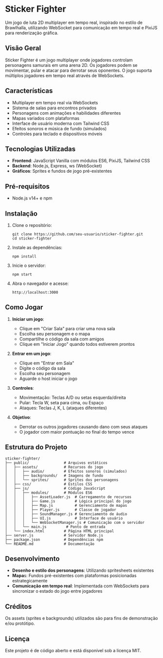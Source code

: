 # Sticker Fighter

Um jogo de luta 2D multiplayer em tempo real, inspirado no estilo de Brawlhalla, utilizando WebSocket para comunicação em tempo real e PixiJS para renderização gráfica.

## Visão Geral

Sticker Fighter é um jogo multiplayer onde jogadores controlam personagens samurais em uma arena 2D. Os jogadores podem se movimentar, pular e atacar para derrotar seus oponentes. O jogo suporta múltiplos jogadores em tempo real através de WebSockets.

## Características

- Multiplayer em tempo real via WebSockets
- Sistema de salas para encontros privados
- Personagens com animações e habilidades diferentes
- Mapas variados com plataformas
- Interface de usuário moderna com Tailwind CSS
- Efeitos sonoros e música de fundo (simulados)
- Controles para teclado e dispositivos móveis

## Tecnologias Utilizadas

- **Frontend**: JavaScript Vanilla com módulos ES6, PixiJS, Tailwind CSS
- **Backend**: Node.js, Express, ws (WebSocket)
- **Gráficos**: Sprites e fundos de jogo pré-existentes

## Pré-requisitos

- Node.js v14+ e npm

## Instalação

1. Clone o repositório:

   ```
   git clone https://github.com/seu-usuario/sticker-fighter.git
   cd sticker-fighter
   ```

2. Instale as dependências:

   ```
   npm install
   ```

3. Inicie o servidor:

   ```
   npm start
   ```

4. Abra o navegador e acesse:
   ```
   http://localhost:3000
   ```

## Como Jogar

1. **Iniciar um jogo**:

   - Clique em "Criar Sala" para criar uma nova sala
   - Escolha seu personagem e o mapa
   - Compartilhe o código da sala com amigos
   - Clique em "Iniciar Jogo" quando todos estiverem prontos

2. **Entrar em um jogo**:

   - Clique em "Entrar em Sala"
   - Digite o código da sala
   - Escolha seu personagem
   - Aguarde o host iniciar o jogo

3. **Controles**:

   - Movimentação: Teclas A/D ou setas esquerda/direita
   - Pular: Tecla W, seta para cima, ou Espaço
   - Ataques: Teclas J, K, L (ataques diferentes)

4. **Objetivo**:
   - Derrotar os outros jogadores causando dano com seus ataques
   - O jogador com maior pontuação no final do tempo vence

## Estrutura do Projeto

```
sticker-fighter/
├── public/                # Arquivos estáticos
│   ├── assets/            # Recursos do jogo
│   │   ├── audio/         # Efeitos sonoros (simulados)
│   │   ├── backgrounds/   # Imagens de fundo
│   │   └── sprites/       # Sprites dos personagens
│   ├── css/               # Estilos CSS
│   ├── js/                # Código JavaScript
│   │   ├── modules/       # Módulos ES6
│   │   │   ├── AssetLoader.js  # Carregamento de recursos
│   │   │   ├── Game.js         # Lógica principal do jogo
│   │   │   ├── Map.js          # Gerenciamento de mapas
│   │   │   ├── Player.js       # Classe de jogador
│   │   │   ├── SoundManager.js # Gerenciamento de áudio
│   │   │   ├── UI.js           # Interface de usuário
│   │   │   └── WebSocketManager.js # Comunicação com o servidor
│   │   └── main.js         # Ponto de entrada
│   └── index.html         # Página HTML principal
├── server.js              # Servidor Node.js
├── package.json           # Dependências npm
└── README.md              # Documentação
```

## Desenvolvimento

- **Desenho e estilo dos personagens**: Utilizando spritesheets existentes
- **Mapa**s: Fundos pré-existentes com plataformas posicionadas estrategicamente
- **Comunicação em tempo real**: Implementada com WebSockets para sincronizar o estado do jogo entre jogadores

## Créditos

Os assets (sprites e backgrounds) utilizados são para fins de demonstração e/ou protótipo.

## Licença

Este projeto é de código aberto e está disponível sob a licença MIT.
